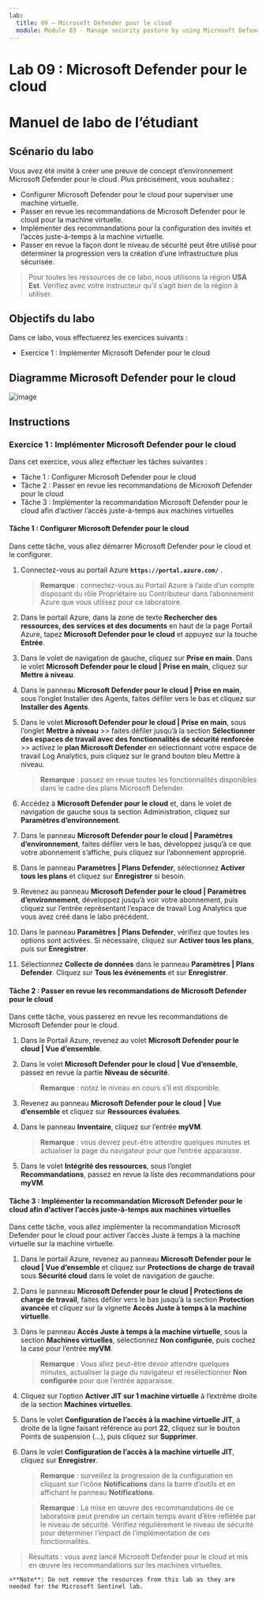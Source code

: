 ```yaml
---
lab:
  title: 09 – Microsoft Defender pour le cloud
  module: Module 03 - Manage security posture by using Microsoft Defender for Cloud
---
```


# Lab 09 : Microsoft Defender pour le cloud
# Manuel de labo de l’étudiant

## Scénario du labo

Vous avez été invité à créer une preuve de concept d’environnement Microsoft Defender pour le cloud. Plus précisément, vous souhaitez :

- Configurer Microsoft Defender pour le cloud pour superviser une machine virtuelle.
- Passer en revue les recommandations de Microsoft Defender pour le cloud pour la machine virtuelle.
- Implémenter des recommandations pour la configuration des invités et l’accès juste-à-temps à la machine virtuelle. 
- Passer en revue la façon dont le niveau de sécurité peut être utilisé pour déterminer la progression vers la création d’une infrastructure plus sécurisée.

> Pour toutes les ressources de ce labo, nous utilisons la région **USA Est**. Vérifiez avec votre instructeur qu’il s’agit bien de la région à utiliser. 

## Objectifs du labo

Dans ce labo, vous effectuerez les exercices suivants :

- Exercice 1 : Implémenter Microsoft Defender pour le cloud

## Diagramme Microsoft Defender pour le cloud

![image](https://github.com/MicrosoftLearning/AZ500-AzureSecurityTechnologies/assets/91347931/c31055cc-de95-41f6-adef-f09d756a68eb)

## Instructions

### Exercice 1 : Implémenter Microsoft Defender pour le cloud

Dans cet exercice, vous allez effectuer les tâches suivantes :

- Tâche 1 : Configurer Microsoft Defender pour le cloud
- Tâche 2 : Passer en revue les recommandations de Microsoft Defender pour le cloud
- Tâche 3 : Implémenter la recommandation Microsoft Defender pour le cloud afin d’activer l’accès juste-à-temps aux machines virtuelles

#### Tâche 1 : Configurer Microsoft Defender pour le cloud

Dans cette tâche, vous allez démarrer Microsoft Defender pour le cloud et le configurer.

1. Connectez-vous au portail Azure **`https://portal.azure.com/`** .

    >**Remarque** : connectez-vous au Portail Azure à l’aide d’un compte disposant du rôle Propriétaire ou Contributeur dans l’abonnement Azure que vous utilisez pour ce laboratoire.

2. Dans le portail Azure, dans la zone de texte **Rechercher des ressources, des services et des documents** en haut de la page Portail Azure, tapez **Microsoft Defender pour le cloud** et appuyez sur la touche **Entrée**.

3. Dans le volet de navigation de gauche, cliquez sur **Prise en main**. Dans le volet **Microsoft Defender pour le cloud \| Prise en main**, cliquez sur **Mettre à niveau**.
     
4. Dans le panneau **Microsoft Defender pour le cloud \| Prise en main**, sous l’onglet Installer des Agents, faites défiler vers le bas et cliquez sur **Installer des Agents**. 

5. Dans le volet **Microsoft Defender pour le cloud \| Prise en main**, sous l’onglet **Mettre à niveau** >> faites défiler jusqu’à la section **Sélectionner des espaces de travail avec des fonctionnalités de sécurité renforcée** >> activez le **plan Microsoft Defender** en sélectionnant votre espace de travail Log Analytics, puis cliquez sur le grand bouton bleu Mettre à niveau.  

    >**Remarque** : passez en revue toutes les fonctionnalités disponibles dans le cadre des plans Microsoft Defender. 

6. Accédez à **Microsoft Defender pour le cloud** et, dans le volet de navigation de gauche sous la section Administration, cliquez sur **Paramètres d’environnement**.

7. Dans le panneau **Microsoft Defender pour le cloud \| Paramètres d’environnement**, faites défiler vers le bas, développez jusqu’à ce que votre abonnement s’affiche, puis cliquez sur l’abonnement approprié. 

8. Dans le panneau **Paramètres \| Plans Defender**, sélectionnez **Activer tous les plans** et cliquez sur **Enregistrer** si besoin.

9. Revenez au panneau **Microsoft Defender pour le cloud \| Paramètres d’environnement**, développez jusqu’à voir votre abonnement, puis cliquez sur l’entrée représentant l’espace de travail Log Analytics que vous avez créé dans le labo précédent.

10. Dans le panneau **Paramètres \| Plans Defender**, vérifiez que toutes les options sont activées. Si nécessaire, cliquez sur **Activer tous les plans**, puis sur **Enregistrer**.

11. Sélectionnez **Collecte de données** dans le panneau **Paramètres \| Plans Defender**. Cliquez sur **Tous les événements** et sur **Enregistrer**.

#### Tâche 2 : Passer en revue les recommandations de Microsoft Defender pour le cloud

Dans cette tâche, vous passerez en revue les recommandations de Microsoft Defender pour le cloud. 

1. Dans le Portail Azure, revenez au volet **Microsoft Defender pour le cloud \| Vue d’ensemble**. 

2. Dans le volet **Microsoft Defender pour le cloud \| Vue d’ensemble**, passez en revue la partie **Niveau de sécurité**.

    >**Remarque** : notez le niveau en cours s’il est disponible.

3. Revenez au panneau **Microsoft Defender pour le cloud \| Vue d’ensemble** et cliquez sur **Ressources évaluées**.

4. Dans le panneau **Inventaire**, cliquez sur l’entrée **myVM**.

    >**Remarque** : vous devrez peut-être attendre quelques minutes et actualiser la page du navigateur pour que l’entrée apparaisse.
    
5. Dans le volet **Intégrité des ressources**, sous l’onglet **Recommandations**, passez en revue la liste des recommandations pour **myVM**.

#### Tâche 3 : Implémenter la recommandation Microsoft Defender pour le cloud afin d’activer l’accès juste-à-temps aux machines virtuelles

Dans cette tâche, vous allez implémenter la recommandation Microsoft Defender pour le cloud pour activer l’accès Juste à temps à la machine virtuelle sur la machine virtuelle. 

1. Dans le portail Azure, revenez au panneau **Microsoft Defender pour le cloud \| Vue d’ensemble** et cliquez sur **Protections de charge de travail** sous **Sécurité cloud** dans le volet de navigation de gauche.

2. Dans le panneau **Microsoft Defender pour le cloud \| Protections de charge de travail**, faites défiler vers le bas jusqu’à la section **Protection avancée** et cliquez sur la vignette **Accès Juste à temps à la machine virtuelle**.

3. Dans le panneau **Accès Juste à temps à la machine virtuelle**, sous la section **Machines virtuelles**, sélectionnez **Non configurée**, puis cochez la case pour l’entrée **myVM**.

    >**Remarque** : Vous allez peut-être devoir attendre quelques minutes, actualiser la page du navigateur et resélectionner **Non configurée** pour que l’entrée apparaisse.

4. Cliquez sur l’option **Activer JIT sur 1 machine virtuelle** à l’extrême droite de la section **Machines virtuelles**.

5. Dans le volet **Configuration de l’accès à la machine virtuelle JIT**, à droite de la ligne faisant référence au port **22**, cliquez sur le bouton Points de suspension (...), puis cliquez sur **Supprimer**.

6. Dans le volet **Configuration de l’accès à la machine virtuelle JIT**, cliquez sur **Enregistrer**.

    >**Remarque** : surveillez la progression de la configuration en cliquant sur l’icône **Notifications** dans la barre d’outils et en affichant le panneau **Notifications**. 

    >**Remarque** : La mise en œuvre des recommandations de ce laboratoire peut prendre un certain temps avant d’être reflétée par le niveau de sécurité. Vérifiez régulièrement le niveau de sécurité pour déterminer l’impact de l’implémentation de ces fonctionnalités. 

> Résultats : vous avez lancé Microsoft Defender pour le cloud et mis en œuvre les recommandations sur les machines virtuelles. 

    >**Note**: Do not remove the resources from this lab as they are needed for the Microsoft Sentinel lab.
